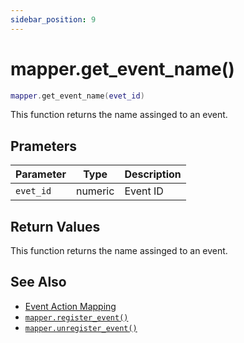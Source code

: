 ```yaml
---
sidebar_position: 9
---
```


# mapper.get_event_name()
```lua
mapper.get_event_name(evet_id)
```
This function returns the name assinged to an event.


## Prameters
|Parameter|Type|Description|
|-|-|-|
|`evet_id`|numeric|Event ID|


## Return Values
This function returns the name assinged to an event.

## See Also
- [Event Action Mapping](/guide/event-action-mapping)
- [`mapper.register_event()`](/libs/mapper/mapper_register_event)
- [`mapper.unregister_event()`](/libs/mapper/mapper_unregister_event)
